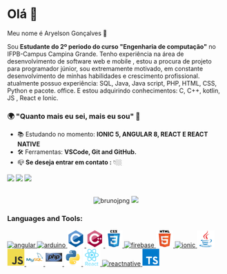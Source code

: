 # Olá 👋

Meu nome é Aryelson Gonçalves 👱

Sou <strong>Estudante do 2º periodo do curso "Engenharia de computação"</strong> no IFPB-Campus Campina Grande. Tenho experiência na área de desenvolvimento de software web e mobile , estou a procura de projeto para programador júnior, sou extremamente motivado, em constante desenvolvimento de minhas habilidades e crescimento profissional. atualmente possuo experiência: SQL, Java, Java script, PHP, HTML, CSS, Python e pacote. office. E estou adquirindo conhecimentos: C, C++, kotlin, JS , React e Ionic.

### 🌍 "Quanto mais eu sei, mais eu sou" 🧠


 - 📚 Estudando no momento: <strong>IONIC 5, ANGULAR 8, REACT E REACT NATIVE</strong>
 - 🛠 Ferramentas: <strong>VSCode, Git and GitHub.</strong>
 - 📪 <strong>Se deseja entrar em contato :</strong> 👇🏼


  <a href="https://www.linkedin.com/in/aryelson-goncalves-messias-995002203/" alt="Linkedin">
  <img src="https://img.shields.io/badge/-Linkedin-0e76a8?style=for-the-badge&logo=Linkedin&logoColor=white&link=https://www.linkedin.com/in/iuricode" /></a>
  
  <a href="https://www.instagram.com/aryel.m/" alt="Instagram">
  <img src="https://img.shields.io/badge/-Instagram-DF0174?style=for-the-badge&logo=instagram&logoColor=white&link=https://www.instagram.com/iuricode/"/></a>
  
  <a href="mailto:aryelson.goncalves@academico.ifpb.edu.br" alt="Instagram">
  <img src="https://img.shields.io/badge/Gmail-D14836?style=for-the-badge&logo=gmail&logoColor=white"/></a>
  
<p align="center">
 <br>
  <img height="180em" src="https://github-readme-stats.vercel.app/api?username=aryelson1&show_icons=true&theme=dracula&include_all_commits=true&count_private=true" alt="brunojpng"/> 
  <img height="180em" src="https://github-readme-stats.vercel.app/api/top-langs?username=aryelson1&layout=compact&theme=dracula" />
</p>


<h3 align="left">Languages and Tools:</h3>
<p align="left"> <a href="https://angular.io" target="_blank"> <img src="https://angular.io/assets/images/logos/angular/angular.svg" alt="angular" width="40" height="40"/> </a> <a href="https://www.arduino.cc/" target="_blank"> <img src="https://cdn.worldvectorlogo.com/logos/arduino-1.svg" alt="arduino" width="40" height="40"/> </a> <a href="https://www.cprogramming.com/" target="_blank"> <img src="https://raw.githubusercontent.com/devicons/devicon/master/icons/c/c-original.svg" alt="c" width="40" height="40"/> </a> <a href="https://www.w3schools.com/cpp/" target="_blank"> <img src="https://raw.githubusercontent.com/devicons/devicon/master/icons/cplusplus/cplusplus-original.svg" alt="cplusplus" width="40" height="40"/> </a> <a href="https://www.w3schools.com/css/" target="_blank"> <img src="https://raw.githubusercontent.com/devicons/devicon/master/icons/css3/css3-original-wordmark.svg" alt="css3" width="40" height="40"/> </a> <a href="https://firebase.google.com/" target="_blank"> <img src="https://www.vectorlogo.zone/logos/firebase/firebase-icon.svg" alt="firebase" width="40" height="40"/> </a> <a href="https://www.w3.org/html/" target="_blank"> <img src="https://raw.githubusercontent.com/devicons/devicon/master/icons/html5/html5-original-wordmark.svg" alt="html5" width="40" height="40"/> </a> <a href="https://ionicframework.com" target="_blank"> <img src="https://upload.wikimedia.org/wikipedia/commons/d/d1/Ionic_Logo.svg" alt="ionic" width="40" height="40"/> </a> <a href="https://www.java.com" target="_blank"> <img src="https://raw.githubusercontent.com/devicons/devicon/master/icons/java/java-original.svg" alt="java" width="40" height="40"/> </a> <a href="https://developer.mozilla.org/en-US/docs/Web/JavaScript" target="_blank"> <img src="https://raw.githubusercontent.com/devicons/devicon/master/icons/javascript/javascript-original.svg" alt="javascript" width="40" height="40"/> </a> <a href="https://www.mysql.com/" target="_blank"> <img src="https://raw.githubusercontent.com/devicons/devicon/master/icons/mysql/mysql-original-wordmark.svg" alt="mysql" width="40" height="40"/> </a> <a href="https://www.php.net" target="_blank"> <img src="https://raw.githubusercontent.com/devicons/devicon/master/icons/php/php-original.svg" alt="php" width="40" height="40"/> </a> <a href="https://www.python.org" target="_blank"> <img src="https://raw.githubusercontent.com/devicons/devicon/master/icons/python/python-original.svg" alt="python" width="40" height="40"/> </a> <a href="https://reactjs.org/" target="_blank"> <img src="https://raw.githubusercontent.com/devicons/devicon/master/icons/react/react-original-wordmark.svg" alt="react" width="40" height="40"/> </a> <a href="https://reactnative.dev/" target="_blank"> <img src="https://reactnative.dev/img/header_logo.svg" alt="reactnative" width="40" height="40"/> </a> <a href="https://www.typescriptlang.org/" target="_blank"> <img src="https://raw.githubusercontent.com/devicons/devicon/master/icons/typescript/typescript-original.svg" alt="typescript" width="40" height="40"/> </a> </p>
